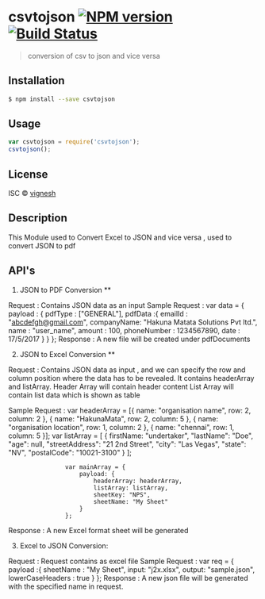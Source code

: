 # csvtojson [![NPM version](https://badge.fury.io/js/csvtojson.svg)](https://npmjs.org/package/csvtojson) [![Build Status](https://travis-ci.org/node-components/csvtojson.svg?branch=master)](https://travis-ci.org/node-components/csvtojson)

> conversion of csv to json and vice versa

## Installation

```sh
$ npm install --save csvtojson
```

## Usage

```js
var csvtojson = require('csvtojson');
csvtojson();
```

## License

ISC © [vignesh]()


## Description

This Module used to Convert Excel to JSON and vice versa , used to convert JSON to pdf

## API's

1. JSON to PDF Conversion **

Request         : Contains JSON data as an input
Sample Request  : var data = {
                      payload : {
                          pdfType : ["GENERAL"],
                          pdfData :{
                              emailId : "abcdefgh@gmail.com",
                              companyName: "Hakuna Matata Solutions Pvt ltd.",
                              name : "user_name",
                              amount : 100,
                              phoneNumber : 1234567890,
                              date : 17/5/2017
                          }
                      }
                  };
Response        : A new file will be created under pdfDocuments

2. JSON to Excel Conversion **

Request         : Contains JSON data as input , and we can specify the row and column position where the data has to be revealed.
                  It contains headerArray and listArray.
                  Header Array will contain header content
                  List Array will contain list data which is shown as table


Sample Request  :   var headerArray = [{
                        name: "organisation name",
                        row: 2,
                        column: 2
                    }, {
                        name: "HakunaMata",
                        row: 2,
                        column: 5
                    }, {
                        name: "organisation location",
                        row: 1,
                        column: 2
                    },
                    {
                        name: "chennai",
                        row: 1,
                        column: 5
                    }];
                    var listArray = [
                        {
                            firstName: "undertaker",
                            "lastName": "Doe",
                            "age": null,
                            "streetAddress": "21 2nd Street",
                            "city": "Las Vegas",
                            "state": "NV",
                            "postalCode": "10021-3100"
                        }
                    ];

                    var mainArray = {
                        payload: {
                            headerArray: headerArray,
                            listArray: listArray,
                            sheetKey: "NPS",
                            sheetName: "My Sheet"
                        }
                    };
Response        :   A new Excel format sheet will be generated


3. Excel to JSON Conversion:

Request         :  Request contains as excel file
Sample Request  :   var req = {
                        payload :{
                            sheetName : "My Sheet",
                            input: "j2x.xlsx",
                            output: "sample.json",
                            lowerCaseHeaders : true
                        }
                    };
Response        : A new json file will be generated with the specified name in request.

